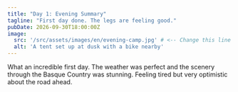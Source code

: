 ```yaml
---
title: "Day 1: Evening Summary"
tagline: "First day done. The legs are feeling good."
pubDate: 2026-09-30T18:00:00Z
image:
  src: '/src/assets/images/en/evening-camp.jpg' # <-- Change this line
  alt: 'A tent set up at dusk with a bike nearby'
---
```


What an incredible first day. The weather was perfect and the scenery through the Basque Country was stunning. Feeling tired but very optimistic about the road ahead.
